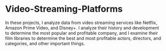 # Video-Streaming-Platforms
In these projects, I analyze data from video streaming services like Netflix, Amazon Prime Video, and Disney+. I analyze their history and development to determine the most popular and profitable company, and I examine their film libraries to determine the best and most profitable actors, directors, and categories, and other important things.
